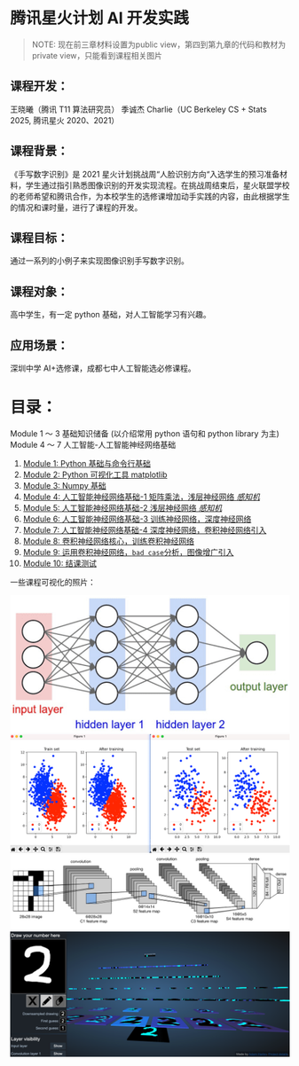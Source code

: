 # 腾讯星火计划 AI 开发实践

> NOTE: 现在前三章材料设置为public view，第四到第九章的代码和教材为private view，只能看到课程相关图片

## **课程开发**：

王晓曦（腾讯 T11 算法研究员）
季诚杰 Charlie（UC Berkeley CS + Stats 2025, 腾讯星火 2020、2021）

## **课程背景**：

《手写数字识别》是 2021 星火计划挑战周“人脸识别方向“入选学生的预习准备材料，学生通过指引熟悉图像识别的开发实现流程。在挑战周结束后，星火联盟学校的老师希望和腾讯合作，为本校学生的选修课增加动手实践的内容，由此根据学生的情况和课时量，进行了课程的开发。

## **课程目标**：

通过一系列的小例子来实现图像识别手写数字识别。

## **课程对象**：

高中学生，有一定 python 基础，对人工智能学习有兴趣。

## **应用场景**：

深圳中学 AI+选修课，成都七中人工智能选必修课程。

# 目录：

Module 1 ～ 3 基础知识储备 (以介绍常用 python 语句和 python library 为主)
Module 4 ～ 7 人工智能-人工智能神经网络基础

1. [Module 1: Python 基础与命令行基础](/Module1)
2. [Module 2: Python 可视化工具 matplotlib](/Module2)
3. [Module 3: Numpy 基础](/Module3)
4. [Module 4: 人工智能神经网络基础-1 矩阵乘法，浅层神经网络 _感知机_](/Module4)
5. [Module 5: 人工智能神经网络基础-2 浅层神经网络 _感知机_](/Module5)
6. [Module 6: 人工智能神经网络基础-3 训练神经网络，深度神经网络](/Module6)
7. [Module 7: 人工智能神经网络基础-4 深度神经网络，卷积神经网络引入](/Module7)
8. [Module 8: 卷积神经网络核心，训练卷积神经网络](/Module8)
9. [Module 9: 运用卷积神经网络，`bad case`分析，图像增广引入](/Module9)
10. [Module 10: 结课测试]()

一些课程可视化的照片：

![NN](/Module6/img/neural-net.png)
![train](/Module5/img/pytorch1.png)
![CNN](/Module8/img/Lenet-5%20architecture.jpeg)
![卷积神经网络](/Module8/img/CNN%20demo.png)
